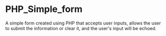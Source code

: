 # PHP_Simple_form
A simple form created using PHP that accepts user inputs, allows the user to submit the information or clear it, and the user's input will be echoed.
